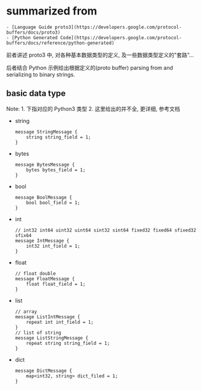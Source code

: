 # summarized from 

    - [Language Guide proto3](https://developers.google.com/protocol-buffers/docs/proto3)
    - [Python Generated Code](https://developers.google.com/protocol-buffers/docs/reference/python-generated)

前者讲述 proto3 中, 对各种基本数据类型的定义, 及一些数据类型定义的"套路"...

后者结合 Python 示例给出根据定义的(proto buffer) parsing from and serializing to binary strings.

## basic data type

Note: 
    1. 下指对应的 Python3 类型
    2. 这里给出的并不全, 更详细, 参考文档

- string

    ```
    message StringMessage {
        string string_field = 1;
    }
    ```
- bytes

    ```
    message BytesMessage {
        bytes bytes_field = 1;
    }
    ```

- bool

    ```
    message BoolMessage {
        bool bool_field = 1;
    }
    ```

- int

    ```
    // int32 int64 uint32 uint64 sint32 sint64 fixed32 fixed64 sfixed32 sfix64
    message IntMessage {
        int32 int_field = 1;
    }
    ```

- float

    ```
    // float double
    message FloatMessage {
        float float_field = 1;
    }
    ```

- list

    ```
    // array
    message ListIntMessage {
        repeat int int_field = 1;
    }
    // list of string
    message ListStringMessage {
        repeat string string_field = 1;
    }
    ```

- dict

    ```
    message DictMessage {
        map<int32, string> dict_filed = 1;
    }
    ```
